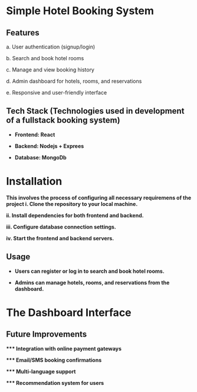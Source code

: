 # Simple Hotel Booking System

## Features
a. User authentication (signup/login) <br>

b. Search and book hotel rooms <br>

c. Manage and view booking history <br>

d. Admin dashboard for hotels, rooms, and reservations <br>

e. Responsive and user-friendly interface <br>

## Tech Stack (Technologies used in development of a fullstack booking system)

- <b> Frontend: React

- <b> Backend: Nodejs + Exprees

- <b> Database: MongoDb

# Installation
This involves the process of configuring all necessary requiremens of the project
i. Clone the repository to your local machine. <br>

ii. Install dependencies for both frontend and backend. <br>

iii. Configure database connection settings. <br>

iv. Start the frontend and backend servers. <br>

## Usage

- Users can register or log in to search and book hotel rooms.

- Admins can manage hotels, rooms, and reservations from the dashboard.

# The Dashboard Interface


## Future Improvements

*** Integration with online payment gateways

*** Email/SMS booking confirmations

*** Multi-language support

*** Recommendation system for users
